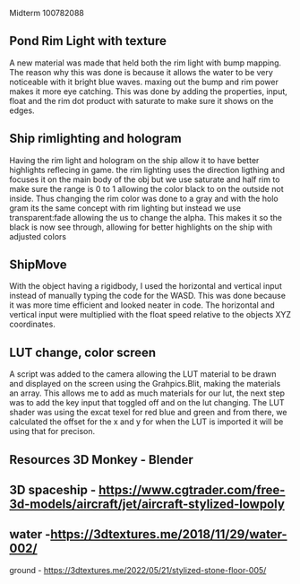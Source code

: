 Midterm 100782088

Pond Rim Light with texture 
----------------------------
A new material was made that held both the rim light with bump mapping. The reason why this was done is because it allows
the water to be very noticeable with it bright blue waves. maxing out the bump and rim power makes it more eye catching. 
This was done by adding the properties, input, float and the rim dot product with saturate to make sure it shows on the edges. 


Ship rimlighting and hologram
-------------------------------
Having the rim light and hologram on the ship allow it to have better highlights reflecing in game. the rim lighting uses the direction 
ligthing and focuses it on the main body of the obj but we use saturate and half rim to make sure the range is 0 to 1 allowing the 
color black to on the outside not inside. Thus changing the rim color was done to a gray and with the holo gram its the same concept with
rim lighting but instead we use transparent:fade allowing the us to change the alpha. This makes it so the black is now see through, 
allowing for better highlights on the ship with adjusted colors 



ShipMove
------------------------
With the object having a rigidbody, I used the horizontal and vertical input instead of manually typing the code for the WASD. This 
was done because it was more time efficient and looked neater in code. The horizontal and vertical input were multiplied with the 
float speed relative to the objects XYZ coordinates. 


LUT change, color screen
-------------------------
A script was added to the camera allowing the LUT material to be drawn and displayed on the screen using the Grahpics.Blit,
making the materials an array. This allows me to add as much materials for our lut, the next step was to add the key input that toggled
off and on the lut changing. The LUT shader was using the excat texel for red blue and green and from there, we calculated the offset
for the x and y for when the LUT is imported it will be using that for precison. 

Resources 
3D Monkey - Blender
-
3D spaceship - https://www.cgtrader.com/free-3d-models/aircraft/jet/aircraft-stylized-lowpoly
-
water -https://3dtextures.me/2018/11/29/water-002/
-
ground - https://3dtextures.me/2022/05/21/stylized-stone-floor-005/
